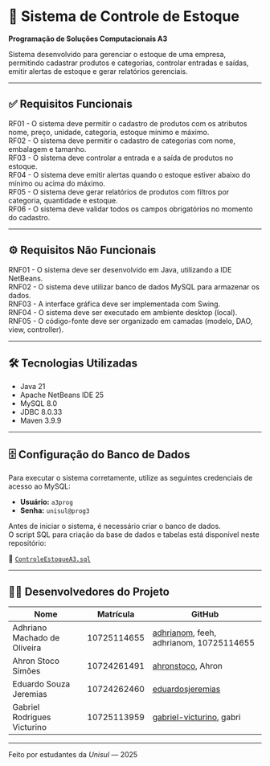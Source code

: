 # 🧾 Sistema de Controle de Estoque
<strong>Programação de Soluções Computacionais A3</strong>


Sistema desenvolvido para gerenciar o estoque de uma empresa, permitindo cadastrar produtos e categorias, controlar entradas e saídas, emitir alertas de estoque e gerar relatórios gerenciais.

---

## ✅ Requisitos Funcionais

RF01 - O sistema deve permitir o cadastro de produtos com os atributos nome, preço, unidade, categoria, estoque mínimo e máximo.  
RF02 - O sistema deve permitir o cadastro de categorias com nome, embalagem e tamanho.  
RF03 - O sistema deve controlar a entrada e a saída de produtos no estoque.  
RF04 - O sistema deve emitir alertas quando o estoque estiver abaixo do mínimo ou acima do máximo.  
RF05 - O sistema deve gerar relatórios de produtos com filtros por categoria, quantidade e estoque.  
RF06 - O sistema deve validar todos os campos obrigatórios no momento do cadastro.

---

## ⚙ Requisitos Não Funcionais

RNF01 - O sistema deve ser desenvolvido em Java, utilizando a IDE NetBeans.  
RNF02 - O sistema deve utilizar banco de dados MySQL para armazenar os dados.  
RNF03 - A interface gráfica deve ser implementada com Swing.  
RNF04 - O sistema deve ser executado em ambiente desktop (local).  
RNF05 - O código-fonte deve ser organizado em camadas (modelo, DAO, view, controller).

---

## 🛠 Tecnologias Utilizadas

- Java 21  
- Apache NetBeans IDE 25  
- MySQL 8.0
- JDBC 8.0.33
- Maven 3.9.9 

---

## 🗄️ Configuração do Banco de Dados

Para executar o sistema corretamente, utilize as seguintes credenciais de acesso ao MySQL:

- **Usuário:** `a3prog`  
- **Senha:** `unisul@prog3`

Antes de iniciar o sistema, é necessário criar o banco de dados.  
O script SQL para criação da base de dados e tabelas está disponível neste repositório:

📄 [`ControleEstoqueA3.sql`](ControleEstoqueA3.sql)

---

## 👨‍💻 Desenvolvedores do Projeto

| Nome                          | Matrícula      | GitHub                     |
|-------------------------------|----------------|----------------------------|
| Adhriano Machado de Oliveira | 10725114655    | [adhrianom](https://github.com/adhrianom), feeh, adhrianom, 10725114655 |
| Ahron Stoco Simões           | 10724261491    | [ahronstoco](https://github.com/ahronstoco), Ahron |
| Eduardo Souza Jeremias       | 10724262460    | [eduardosjeremias](https://github.com/eduardosjeremias) |
| Gabriel Rodrigues Victurino  | 10725113959    | [gabriel-victurino](https://github.com/gabriel-victurino), gabri |

---

Feito por estudantes da *Unisul* — 2025

